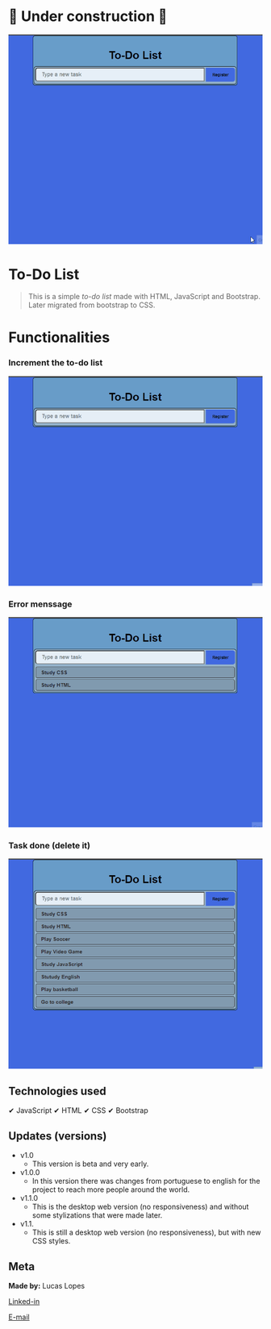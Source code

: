 # 🚧 Under construction 🚧

![To-Do List](img/readme/to-do_list.gif)

# To-Do List

>This is a simple _to-do list_ made with HTML, JavaScript and Bootstrap. Later migrated from bootstrap to CSS. 


# Functionalities

### Increment the to-do list
![Functionality1](img/readme/increment.gif)

### Error menssage
![Functionality2](img/readme/error.gif)

### Task done (delete it)
![Functionality3](img/readme/delete_task.gif)



## Technologies used

✔ JavaScript
✔ HTML
✔ CSS
✔ Bootstrap


## Updates (versions)
* v1.0
    * This version is beta and very early.
* v1.0.0
    * In this version there was changes from portuguese to english for the project to reach more people around the world.
* v1.1.0
    * This is the desktop web version (no responsiveness) and without some stylizations that were made later.
* v1.1.
    * This is still a desktop web version (no responsiveness), but with new CSS styles.


## Meta
**Made by:** Lucas Lopes

[Linked-in](https://www.linkedin.com/in/lucas-lopes-840965190/ "My Linked-in")

[E-mail](mailto:lucas.santos.pessoal@outlook.com "My e-mail")

 